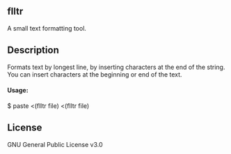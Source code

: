 ## flltr

A small text formatting tool.

## Description
Formats text by longest line, by inserting characters at the end of the string. You can insert characters at the beginning or end of the text.

#### Usage:

$ paste <(flltr file) <(flltr file)

## License
GNU General Public License v3.0
